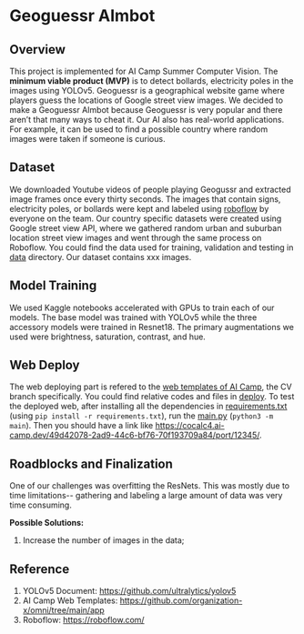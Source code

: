 # Geoguessr AImbot
## Overview
This project is implemented for AI Camp Summer Computer Vision. The **minimum viable product (MVP)** is to detect bollards, electricity poles in the images using YOLOv5. Geoguessr is a geographical website game where players guess the locations of Google street view images. We decided to make a Geoguessr AImbot because Geoguessr is very popular and there aren’t that many ways to cheat it. Our AI also has real-world applications. For example, it can be used to find a possible country where random images were taken if someone is curious.

## Dataset
We downloaded Youtube videos of people playing Geogussr and extracted image frames once every thirty seconds. The images that contain signs, electricity poles, or bollards were kept and labeled using [roboflow](https://roboflow.com/) by everyone on the team. Our country specific datasets were created using Google street view API, where we gathered random urban and suburban location street view images and went through the same process on Roboflow. 
You could find the data used for training, validation and testing in [data](data) directory. Our dataset contains xxx images. 

## Model Training
We used Kaggle notebooks accelerated with GPUs to train each of our models. The base model was trained with YOLOv5 while the three accessory models were trained in Resnet18. The primary augmentations we used were brightness, saturation, contrast, and hue.

## Web Deploy

The web deploying part is refered to the [web templates of AI Camp](https://github.com/organization-x/omni), the CV branch specifically. You could find relative codes and files in [deploy](deploy). To test the deployed web, after installing all the dependencies in [requirements.txt](deploy/app/requirements.txt) (using `pip install -r requirements.txt`), run the [main.py](deploy/app/main.py) (`python3 -m main`). Then you should have a link like https://cocalc4.ai-camp.dev/49d42078-2ad9-44c6-bf76-70f193709a84/port/12345/. 

## Roadblocks and Finalization
One of our challenges was overfitting the ResNets. This was mostly due to time limitations-- gathering and labeling a large amount of data was very time consuming.

**Possible Solutions:** 
1. Increase the number of images in the data;

## Reference
1. YOLOv5 Document: https://github.com/ultralytics/yolov5
2. AI Camp Web Templates: https://github.com/organization-x/omni/tree/main/app
3. Roboflow: https://roboflow.com/
